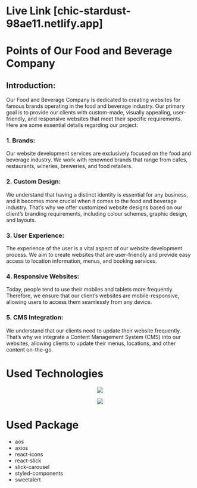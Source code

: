 # Live Link [chic-stardust-98ae11.netlify.app]


# Points of Our Food and Beverage Company

## Introduction:
Our Food and Beverage Company is dedicated to creating websites for famous brands operating in the food and beverage industry. Our primary goal is to provide our clients with custom-made, visually appealing, user-friendly, and responsive websites that meet their specific requirements.
Here are some essential details regarding our project:

### 1. Brands:
Our website development services are exclusively focused on the food and beverage industry. We work with renowned brands that range from cafes, restaurants, wineries, breweries, and food retailers.

### 2. Custom Design:
We understand that having a distinct identity is essential for any business, and it becomes more crucial when it comes to the food and beverage industry. That’s why we offer customized website designs based on our client’s branding requirements, including colour schemes, graphic design, and layouts.

### 3. User Experience:
The experience of the user is a vital aspect of our website development process. We aim to create websites that are user-friendly and provide easy access to location information, menus, and booking services.

### 4. Responsive Websites:
Today, people tend to use their mobiles and tablets more frequently. Therefore, we ensure that our client’s websites are mobile-responsive, allowing users to access them seamlessly from any device.

### 5. CMS Integration:
We understand that our clients need to update their website frequently. That’s why we integrate a Content Management System (CMS) into our websites, allowing clients to update their menus, locations, and other content on-the-go.


# Used Technologies

<p align="center">
  <a href="https://skillicons.dev">
    <img src="https://skillicons.dev/icons?i=tailwind,firebase,mongodb,react,express,nodejs" />
  </a>
</p>
<p align="center">
  <a href="https://skillicons.dev">
    <img src="https://skillicons.dev/icons?i=html,css,js,github,vscode,figma" />
  </a>
</p>

# Used Package
- aos
- axios
- react-icons
- react-slick
- slick-carousel
- styled-components
- sweetalert
    
